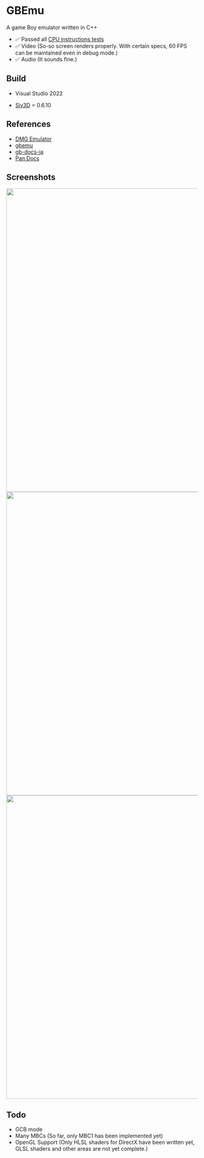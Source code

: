 # GBEmu
A game Boy emulator written in C++

- ✅ Passed all [CPU instructions tests](https://github.com/retrio/gb-test-roms/tree/master/cpu_instrs)
- ✅ Video (So-so screen renders properly. With certain specs, 60 FPS can be maintained even in debug mode.)
- ✅ Audio (It sounds fine.)

## Build

- Visual Studio 2022

- [Siv3D](https://github.com/Siv3D/OpenSiv3D) = 0.6.10

## References
  
  * [DMG Emulator](https://github.com/voidproc/dmge)
  * [gbemu](https://github.com/jgilchrist/gbemu)
  * [gb-docs-ja](https://github.com/pokemium/gb-docs-ja)
  * [Pan Docs](http://bgb.bircd.org/pandocs.htm)

## Screenshots

<img src="https://github.com/sashi0034/GBEmu/assets/82739042/181d9a71-6b28-400a-9f02-283e020120c3" width="800">

<img src="https://github.com/sashi0034/GBEmu/assets/82739042/893cb732-bc2f-4b4b-8d08-63b4b827a135" width="800">

<img src="https://github.com/sashi0034/GBEmu/assets/82739042/2338a340-3469-48e6-9362-9d47105607bb" width="800">

## Todo

  * GCB mode
  * Many MBCs (So far, only MBC1 has been implemented yet)
  * OpenGL Support (Only HLSL shaders for DirectX have been written yet, GLSL shaders and other areas are not yet complete.)
